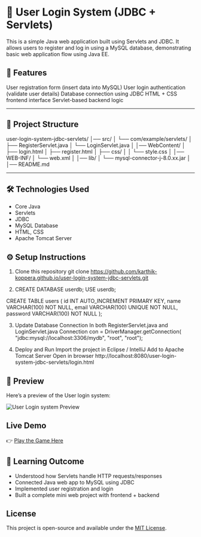 # 🔐 User Login System (JDBC + Servlets)

This is a simple Java web application built using Servlets and JDBC.
It allows users to register and log in using a MySQL database, demonstrating basic web application flow using Java EE.

## 🚀 Features

User registration form (insert data into MySQL)
User login authentication (validate user details)
Database connection using JDBC
HTML + CSS frontend interface
Servlet-based backend logic

---

## 📂 Project Structure

user-login-system-jdbc-servlets/
│── src/
│ └── com/example/servlets/
│ ├── RegisterServlet.java
│ └── LoginServlet.java
│
│── WebContent/
│ ├── login.html
│ ├── register.html
│ ├── css/
│ │ └── style.css
│
│── WEB-INF/
│ └── web.xml
│
│── lib/
│ └── mysql-connector-j-8.0.xx.jar
│
│── README.md

---

## 🛠️ Technologies Used

- Core Java
- Servlets
- JDBC
- MySQL Database
- HTML, CSS
- Apache Tomcat Server

## ⚙️ Setup Instructions

1. Clone this repository
   git clone https://github.com/karthik-koppera.github.io/user-login-system-jdbc-servlets.git

2. CREATE DATABASE userdb;
   USE userdb;

CREATE TABLE users (
id INT AUTO_INCREMENT PRIMARY KEY,
name VARCHAR(100) NOT NULL,
email VARCHAR(100) UNIQUE NOT NULL,
password VARCHAR(100) NOT NULL
);

3. Update Database Connection
   In both RegisterServlet.java and LoginServlet.java
   Connection con = DriverManager.getConnection(
   "jdbc:mysql://localhost:3306/mydb", "root", "root");

4. Deploy and Run
   Import the project in Eclipse / IntelliJ
   Add to Apache Tomcat Server
   Open in browser
   http://localhost:8080/user-login-system-jdbc-servlets/login.html

## 📸 Preview

Here’s a preview of the User login system:

![User Login system Preview](screenshot.png)

## Live Demo

👉 [Play the Game Here](https://karthik-koppera.github.io/lottery-game-html-css-js/)

## 🧠 Learning Outcome

- Understood how Servlets handle HTTP requests/responses
- Connected Java web app to MySQL using JDBC
- Implemented user registration and login
- Built a complete mini web project with frontend + backend

## License

This project is open-source and available under the [MIT License](LICENSE).
